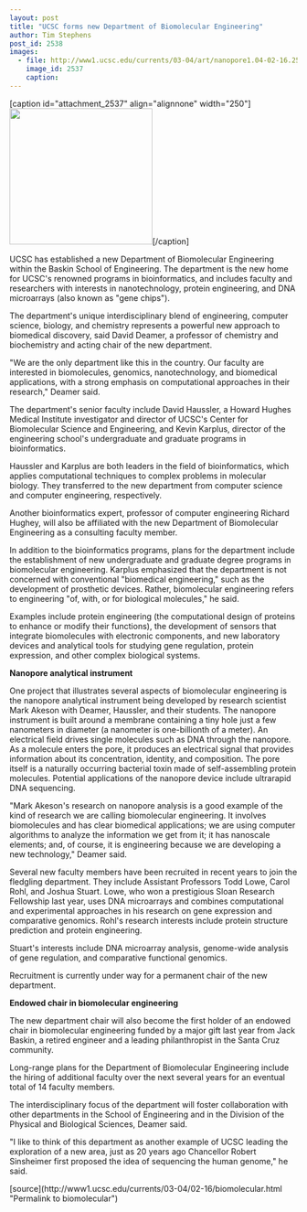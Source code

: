 ```yaml
---
layout: post
title: "UCSC forms new Department of Biomolecular Engineering"
author: Tim Stephens
post_id: 2538
images:
  - file: http://www1.ucsc.edu/currents/03-04/art/nanopore1.04-02-16.250.jpg
    image_id: 2537
    caption: 
---
```


[caption id="attachment_2537" align="alignnone" width="250"]<a href="http://localhost/mysite/wp-content/uploads/2004/02/nanopore1.04-02-16.250.jpg"><img class="size-full wp-image-2537" src="http://localhost/mysite/wp-content/uploads/2004/02/nanopore1.04-02-16.250.jpg" alt="" width="250" height="238" /></a>[/caption]
<p>
  UCSC has established a new Department of Biomolecular Engineering within the Baskin School of Engineering. The department is the new home for UCSC's renowned programs in bioinformatics, and includes faculty and researchers with interests in nanotechnology, protein engineering, and DNA microarrays (also known as "gene chips").<br>
</p>
<p>
  The department's unique interdisciplinary blend of engineering, computer science, biology, and chemistry represents a powerful new approach to biomedical discovery, said David Deamer, a professor of chemistry and biochemistry and acting chair of the new department.<br>
</p>
<p>
  "We are the only department like this in the country. Our faculty are interested in biomolecules, genomics, nanotechnology, and biomedical applications, with a strong emphasis on computational approaches in their research," Deamer said.
</p>
<p>
  The department's senior faculty include David Haussler, a Howard Hughes Medical Institute investigator and director of UCSC's Center for Biomolecular Science and Engineering, and Kevin Karplus, director of the engineering school's undergraduate and graduate programs in bioinformatics.
</p>
<p>
  Haussler and Karplus are both leaders in the field of bioinformatics, which applies computational techniques to complex problems in molecular biology. They transferred to the new department from computer science and computer engineering, respectively.
</p>
<p>
  Another bioinformatics expert, professor of computer engineering Richard Hughey, will also be affiliated with the new Department of Biomolecular Engineering as a consulting faculty member.<br>
</p>
<p>
  In addition to the bioinformatics programs, plans for the department include the establishment of new undergraduate and graduate degree programs in biomolecular engineering. Karplus emphasized that the department is not concerned with conventional "biomedical engineering," such as the development of prosthetic devices. Rather, biomolecular engineering refers to engineering "of, with, or for biological molecules," he said.<br>
</p>
<p>
  Examples include protein engineering (the computational design of proteins to enhance or modify their functions), the development of sensors that integrate biomolecules with electronic components, and new laboratory devices and analytical tools for studying gene regulation, protein expression, and other complex biological systems.<br>
</p>
<p>
  <b>Nanopore analytical instrument<br></b>
</p>
<p>
  One project that illustrates several aspects of biomolecular engineering is the nanopore analytical instrument being developed by research scientist Mark Akeson with Deamer, Haussler, and their students. The nanopore instrument is built around a membrane containing a tiny hole just a few nanometers in diameter (a nanometer is one-billionth of a meter). An electrical field drives single molecules such as DNA through the nanopore. As a molecule enters the pore, it produces an electrical signal that provides information about its concentration, identity, and composition. The pore itself is a naturally occurring bacterial toxin made of self-assembling protein molecules. Potential applications of the nanopore device include ultrarapid DNA sequencing.<br>
</p>
<p>
  "Mark Akeson's research on nanopore analysis is a good example of the kind of research we are calling biomolecular engineering. It involves biomolecules and has clear biomedical applications; we are using computer algorithms to analyze the information we get from it; it has nanoscale elements; and, of course, it is engineering because we are developing a new technology," Deamer said.<br>
</p>
<p>
  Several new faculty members have been recruited in recent years to join the fledgling department. They include Assistant Professors Todd Lowe, Carol Rohl, and Joshua Stuart. Lowe, who won a prestigious Sloan Research Fellowship last year, uses DNA microarrays and combines computational and experimental approaches in his research on gene expression and comparative genomics. Rohl's research interests include protein structure prediction and protein engineering.
</p>
<p>
  Stuart's interests include DNA microarray analysis, genome-wide analysis of gene regulation, and comparative functional genomics.<br>
</p>
<p>
  Recruitment is currently under way for a permanent chair of the new department.
</p>
<p>
  <b>Endowed chair in biomolecular engineering</b>
</p>
<p>
  The new department chair will also become the first holder of an endowed chair in biomolecular engineering funded by a major gift last year from Jack Baskin, a retired engineer and a leading philanthropist in the Santa Cruz community.<br>
</p>
<p>
  Long-range plans for the Department of Biomolecular Engineering include the hiring of additional faculty over the next several years for an eventual total of 14 faculty members.<br>
</p>
<p>
  The interdisciplinary focus of the department will foster collaboration with other departments in the School of Engineering and in the Division of the Physical and Biological Sciences, Deamer said.<br>
</p>
<p>
  "I like to think of this department as another example of UCSC leading the exploration of a new area, just as 20 years ago Chancellor Robert Sinsheimer first proposed the idea of sequencing the human genome," he said.<br>
</p>
[source](http://www1.ucsc.edu/currents/03-04/02-16/biomolecular.html "Permalink to biomolecular")
